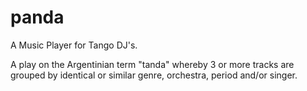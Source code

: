 panda
=====

A Music Player for Tango DJ's.

A play on the Argentinian term "tanda" whereby 3 or more tracks are grouped by identical or similar genre, orchestra, period and/or singer.


